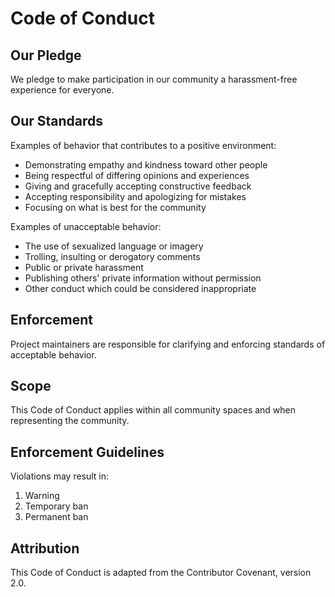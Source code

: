 # Code of Conduct

## Our Pledge

We pledge to make participation in our community a harassment-free experience for everyone.

## Our Standards

Examples of behavior that contributes to a positive environment:
- Demonstrating empathy and kindness toward other people
- Being respectful of differing opinions and experiences
- Giving and gracefully accepting constructive feedback
- Accepting responsibility and apologizing for mistakes
- Focusing on what is best for the community

Examples of unacceptable behavior:
- The use of sexualized language or imagery
- Trolling, insulting or derogatory comments
- Public or private harassment
- Publishing others' private information without permission
- Other conduct which could be considered inappropriate

## Enforcement

Project maintainers are responsible for clarifying and enforcing standards of acceptable behavior.

## Scope

This Code of Conduct applies within all community spaces and when representing the community.

## Enforcement Guidelines

Violations may result in:
1. Warning
2. Temporary ban
3. Permanent ban

## Attribution

This Code of Conduct is adapted from the Contributor Covenant, version 2.0.
